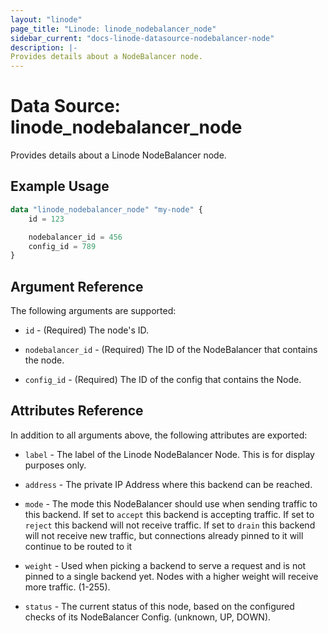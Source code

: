 ```yaml
---
layout: "linode"
page_title: "Linode: linode_nodebalancer_node"
sidebar_current: "docs-linode-datasource-nodebalancer-node"
description: |-
Provides details about a NodeBalancer node.
---
```


# Data Source: linode\_nodebalancer_node

Provides details about a Linode NodeBalancer node.

## Example Usage

```terraform
data "linode_nodebalancer_node" "my-node" {
    id = 123

    nodebalancer_id = 456
    config_id = 789
}
```

## Argument Reference

The following arguments are supported:

* `id` - (Required) The node's ID.

* `nodebalancer_id` - (Required) The ID of the NodeBalancer that contains the node.

* `config_id` - (Required) The ID of the config that contains the Node.

## Attributes Reference

In addition to all arguments above, the following attributes are exported:

* `label` - The label of the Linode NodeBalancer Node. This is for display purposes only.

* `address` - The private IP Address where this backend can be reached.

* `mode` - The mode this NodeBalancer should use when sending traffic to this backend. If set to `accept` this backend is accepting traffic. If set to `reject` this backend will not receive traffic. If set to `drain` this backend will not receive new traffic, but connections already pinned to it will continue to be routed to it

* `weight` - Used when picking a backend to serve a request and is not pinned to a single backend yet. Nodes with a higher weight will receive more traffic. (1-255).

* `status` - The current status of this node, based on the configured checks of its NodeBalancer Config. (unknown, UP, DOWN).
